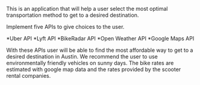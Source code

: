 This is an application that will help a user select the most optimal transportation method to get to a desired destination.

Implement five APIs to give choices to the user.

*Uber API
*Lyft API
*BikeRadar API
*Open Weather API
*Google Maps API

With these APIs user will be able to find the most affordable way to get to a desired destination in Austin.
We recommend the user to use environmentally friendly vehicles on sunny days.
The bike rates are estimated with google map data and the rates provided by the scooter rental companies. 



